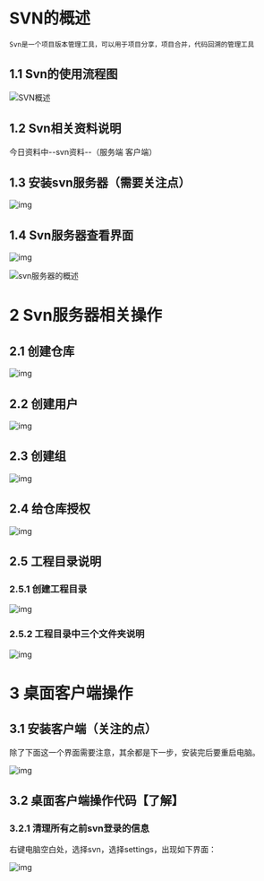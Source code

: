 # SVN的概述

~~~
Svn是一个项目版本管理工具，可以用于项目分享，项目合并，代码回溯的管理工具
~~~



## 1.1 Svn的使用流程图

![SVN概述](img\SVN概述.png)





## 1.2   Svn相关资料说明

今日资料中--svn资料--（服务端  客户端）

## 1.3   安装svn服务器（需要关注点）

![img](images/clip_image006.jpg)

## 1.4   Svn服务器查看界面

![img](images/clip_image008.jpg)



![svn服务器的概述](img\svn服务器的概述.png)

# 2 Svn服务器相关操作

## 2.1   创建仓库

![img](images/clip_image010.jpg)

## 2.2   创建用户

![img](file:///images/clip_image011.png)

## 2.3   创建组

![img](images/clip_image012.png)

## 2.4   给仓库授权

![img](images/clip_image014.jpg)

## 2.5 工程目录说明

### 2.5.1 创建工程目录

![img](images/clip_image016.jpg)

### 2.5.2 工程目录中三个文件夹说明

![img](images/clip_image018.jpg)

# 3 桌面客户端操作

## 3.1   安装客户端（关注的点）

除了下面这一个界面需要注意，其余都是下一步，安装完后要重启电脑。

![img](images/clip_image019.png)

## 3.2   桌面客户端操作代码【了解】

### 3.2.1      清理所有之前svn登录的信息

右键电脑空白处，选择svn，选择settings，出现如下界面：

![img](images/clip_image021.jpg)



